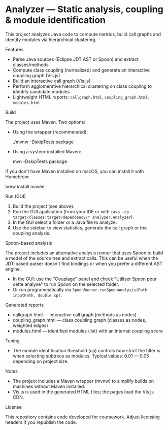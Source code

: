 # Analyzer — Static analysis, coupling & module identification

This project analyzes Java code to compute metrics, build call graphs and identify modules via hierarchical clustering.

Features
- Parse Java sources (Eclipse JDT AST or Spoon) and extract classes/methods
- Compute class coupling (normalized) and generate an interactive coupling graph (Vis.js)
- Build an interactive call graph (Vis.js)
- Perform agglomerative hierarchical clustering on class coupling to identify candidate modules
- Lightweight HTML reports: `callgraph.html`, `coupling_graph.html`, `modules.html`

Build

The project uses Maven. Two options:

- Using the wrapper (recommended):

  ./mvnw -DskipTests package

- Using a system-installed Maven:

  mvn -DskipTests package

If you don't have Maven installed on macOS, you can install it with Homebrew:

  brew install maven

Run (GUI)

1. Build the project (see above).
2. Run the GUI application (from your IDE or with `java -cp target/classes:target/dependency/* analyzer.Analyzer`).
3. In the GUI select a folder or a Java file to analyze.
4. Use the sidebar to view statistics, generate the call graph or the coupling analysis.

Spoon-based analysis

The project includes an alternative analysis runner that uses Spoon to build a model of the source tree and extract calls. This can be useful when the JDT-based parser doesn't find bindings or when you prefer a different AST engine.

- In the GUI: use the "Couplage" panel and check "Utiliser Spoon pour cette analyse" to run Spoon on the selected folder.
- Or run programmatically via `SpoonRunner.runSpoonAnalysis(Path inputPath, double cp)`.

Generated reports

- callgraph.html — interactive call graph (methods as nodes)
- coupling_graph.html — class coupling graph (classes as nodes, weighted edges)
- modules.html — identified modules (list) with an internal coupling score

Tuning

- The module identification threshold (cp) controls how strict the filter is when selecting subtrees as modules. Typical values: 0.01 — 0.05 depending on project size.

Notes

- The project includes a Maven wrapper (mvnw) to simplify builds on machines without Maven installed.
- Vis.js is used in the generated HTML files; the pages load the Vis.js CDN.

License

This repository contains code developed for coursework. Adjust licensing headers if you republish the code.